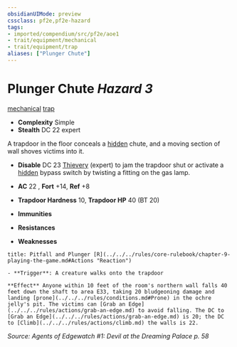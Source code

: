 ```yaml
---
obsidianUIMode: preview
cssclass: pf2e,pf2e-hazard
tags:
- imported/compendium/src/pf2e/aoe1
- trait/equipment/mechanical
- trait/equipment/trap
aliases: ["Plunger Chute"]
---
```

# Plunger Chute *Hazard 3*  
[mechanical](mechanical.md)  [trap](trap.md)  

- **Complexity** Simple
- **Stealth** DC 22 expert  

A trapdoor in the floor conceals a [hidden](conditions.md#Hidden) chute, and a moving section of wall shoves victims into it.

- **Disable** DC 23 [Thievery](../../skills.md#Thievery) (expert) to jam the trapdoor shut or activate a [hidden](conditions.md#Hidden) bypass switch by twisting a fitting on the gas lamp.  

- **AC** 22 , **Fort** +14, **Ref** +8
- **Trapdoor Hardness** 10, **Trapdoor HP** 40 (BT 20)
- **Immunities** 
- **Resistances** 
- **Weaknesses** 
     
```ad-embed-ability
title: Pitfall and Plunger [R](../../../rules/core-rulebook/chapter-9-playing-the-game.md#Actions "Reaction")

- **Trigger**: A creature walks onto the trapdoor

**Effect** Anyone within 10 feet of the room's northern wall falls 40 feet down the shaft to area E33, taking 20 bludgeoning damage and landing [prone](../../../rules/conditions.md#Prone) in the ochre jelly's pit. The victims can [Grab an Edge](../../../rules/actions/grab-an-edge.md) to avoid falling. The DC to [Grab an Edge](../../../rules/actions/grab-an-edge.md) is 20; the DC to [Climb](../../../rules/actions/climb.md) the walls is 22.
```

*Source: Agents of Edgewatch #1: Devil at the Dreaming Palace p. 58*
